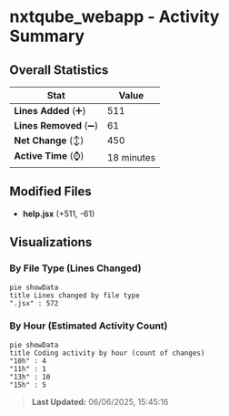 # nxtqube_webapp - Activity Summary 

## Overall Statistics

| Stat                   | Value                                                             |
| ---------------------- | ----------------------------------------------------------------- |
| **Lines Added** (➕)   | 511                                          |
| **Lines Removed** (➖) | 61                                        |
| **Net Change** (↕)    | 450                |
| **Active Time** (⌚)   | 18 minutes |


## Modified Files
- **help.jsx** (+511, -61)

## Visualizations

### By File Type (Lines Changed)

```mermaid
pie showData
title Lines changed by file type
".jsx" : 572
```

### By Hour (Estimated Activity Count)

```mermaid
pie showData
title Coding activity by hour (count of changes)
"10h" : 4
"11h" : 1
"13h" : 10
"15h" : 5
```


> **Last Updated:** 06/06/2025, 15:45:16